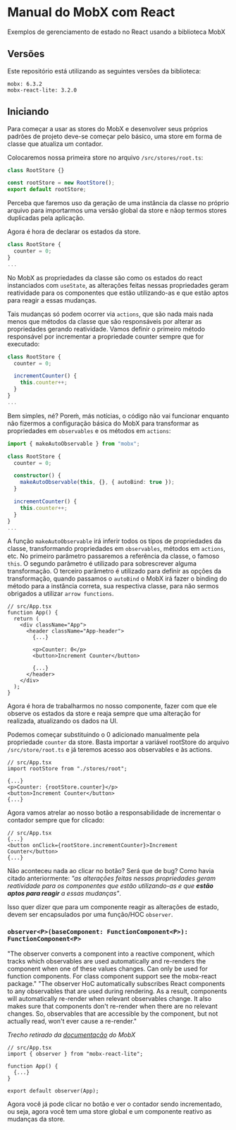 # Manual do MobX com React

Exemplos de gerenciamento de estado no React usando a biblioteca MobX

## Versões

Este repositório está utilizando as seguintes versões da biblioteca:

```
mobx: 6.3.2
mobx-react-lite: 3.2.0
```

## Iniciando

Para começar a usar as stores do MobX e desenvolver seus próprios padrões de projeto deve-se começar pelo básico, uma store em forma de classe que atualiza um contador.

Colocaremos nossa primeira store no arquivo `/src/stores/root.ts`:

```ts
class RootStore {}

const rootStore = new RootStore();
export default rootStore;
```

Perceba que faremos uso da geração de uma instância da classe no próprio arquivo para importarmos uma versão global da store e nãop termos stores duplicadas pela aplicação.

Agora é hora de declarar os estados da store.

```ts
class RootStore {
  counter = 0;
}
...
```

No MobX as propriedades da classe são como os estados do react instanciados com `useState`, as alterações feitas nessas propriedades geram reatividade para os componentes que estão utilizando-as e que estão aptos para reagir a essas mudanças.

Tais mudanças só podem ocorrer via `actions`, que são nada mais nada menos que métodos da classe que são responsáveis por alterar as propriedades gerando reatividade.
Vamos definir o primeiro método responsável por incrementar a propriedade counter sempre que for executado:

```ts
class RootStore {
  counter = 0;

  incrementCounter() {
    this.counter++;
  }
}
...
```

Bem simples, né? Poreḿ, más notícias, o código não vai funcionar enquanto não fizermos a configuração básica do MobX para transformar as propriedades em `observables` e os métodos em `actions`:

```ts
import { makeAutoObservable } from "mobx";

class RootStore {
  counter = 0;

  constructor() {
    makeAutoObservable(this, {}, { autoBind: true });
  }

  incrementCounter() {
    this.counter++;
  }
}
...
```

A função `makeAutoObservable` irá inferir todos os tipos de propriedades da classe, transformando propriedades em `observables`, métodos em `actions`, etc. No primeiro parâmetro passaremos a referência da classe, o famoso `this`. O segundo parâmetro é utilizado para sobrescrever alguma transformação. O terceiro parâmetro é utilizado para definir as opções da transformação, quando passamos o `autoBind` o MobX irá fazer o binding do método para a instância correta, sua respectiva classe, para não sermos obrigados a utilizar `arrow functions`.

```tsx
// src/App.tsx
function App() {
  return (
    <div className="App">
      <header className="App-header">
        {...}

        <p>Counter: 0</p>
        <button>Increment Counter</button>

        {...}
      </header>
    </div>
  );
}
```

Agora é hora de trabalharmos no nosso componente, fazer com que ele observe os estados da store e reaja sempre que uma alteração for realizada, atualizando os dados na UI.

Podemos começar substituindo o 0 adicionado manualmente pela propriedade `counter` da store. Basta importar a variável rootStore do arquivo `/src/store/root.ts` e já teremos acesso aos observables e às actions.

```tsx
// src/App.tsx
import rootStore from "./stores/root";

{...}
<p>Counter: {rootStore.counter}</p>
<button>Increment Counter</button>
{...}
```

Agora vamos atrelar ao nosso botão a responsabilidade de incrementar o contador sempre que for clicado:

```tsx
// src/App.tsx
{...}
<button onClick={rootStore.incrementCounter}>Increment Counter</button>
{...}
```

Não aconteceu nada ao clicar no botão? Será que de bug?
Como havia citado anteriormente: _"as alterações feitas nessas propriedades geram reatividade para os componentes que estão utilizando-as e que **estão aptos para reagir** a essas mudanças"_.

Isso quer dizer que para um componente reagir as alterações de estado, devem ser encapsulados por uma função/HOC `observer`.

### `observer<P>(baseComponent: FunctionComponent<P>): FunctionComponent<P>`

"The observer converts a component into a reactive component, which tracks which observables are used automatically and re-renders the component when one of these values changes. Can only be used for function components. For class component support see the mobx-react package."
"The observer HoC automatically subscribes React components to any observables that are used during rendering. As a result, components will automatically re-render when relevant observables change. It also makes sure that components don't re-render when there are no relevant changes. So, observables that are accessible by the component, but not actually read, won't ever cause a re-render."

_Trecho retirado da [documentação](https://github.com/mobxjs/mobx/tree/main/packages/mobx-react-lite#api-reference-) do MobX_

```tsx
// src/App.tsx
import { observer } from "mobx-react-lite";

function App() {
  {...}
}

export default observer(App);
```

Agora você já pode clicar no botão e ver o contador sendo incrementado, ou seja, agora você tem uma store global e um componente reativo as mudanças da store.
